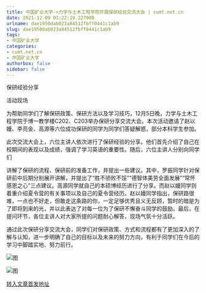 ```yaml
---
title: 中国矿业大学->力学与土木工程学院开展保研经验交流大会 | cumt.net.cn
date: 2021-12-09 01:22:19.227908
urlname: dae1950dab023a84512fbff0441c1ab9
slug: dae1950dab023a84512fbff0441c1ab9
tags: 
- 中国矿业大学
categories:
- cumt.net.cn
- 中国矿业大学
authorbox: false
sidebar: false
---
```

保研经验分享

活动现场

为帮助同学们了解保研政策、保研方法以及学习技巧，12月5日晚，力学与土木工程学院于博一教学楼C202、C203举办保研分享交流大会。本次活动邀请了赵以嫚、李亮金、高源等六位成功保研的同学为同学们答疑解惑，部分本科学生参加。

此次交流大会上，六位主讲人依次进行了保研经验的分享。他们首先介绍了自己在校期间的表现以及成绩，强调了学习英语的重要性。随后，六位主讲人分别向同学们
<!--more-->
讲解了保研的流程、保研前的准备工作，并提出一些建议。其中，罗振同学针对保研前中后期分别展开讲解，并提出了“胜不骄败不馁”“德智体美劳全面发展”“常怀感恩之心”三点建议。高源同学就自己的本硕博经历进行了分享。而赵以嫚同学则着重介绍夏令营的有关事项以及自己的夏令营经历。赵以嫚同学指出，保研路很难，一点也不好走，但敢走这条路的你，一定足够优秀且义无反顾，暂时的暗是为了即将到来的光，并以此表达了对每一位为了保研不懈奋斗同学的鼓励。最后，在提问环节，各位主讲人对大家所提的问题耐心解答，现场气氛十分活跃。

通过此次保研分享交流大会，同学们对保研政策、方式和流程都有了更加深入的了解与认知，进一步明确了自己的目标以及未来的努力方向，有利于同学们在今后的学习中脚踏实地、努力前行。

![图](http://xwzx.cumt.edu.cn/_upload/article/images/f3/6f/4334545349d39297eea075e58106/59d38ef7-8f30-406f-b71d-6fa40e2085fa.png)

![图](http://xwzx.cumt.edu.cn/_upload/article/images/f3/6f/4334545349d39297eea075e58106/9406babf-a112-4e07-b9aa-024b224f740e.png)

[转入文章首发地址](http://xwzx.cumt.edu.cn/5b/ae/c523a613294/page.htm)